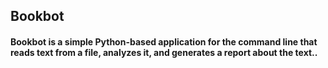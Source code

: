 ## Bookbot

#### Bookbot is a simple Python-based application for the command line that reads text from a file, analyzes it, and generates a report about the text..